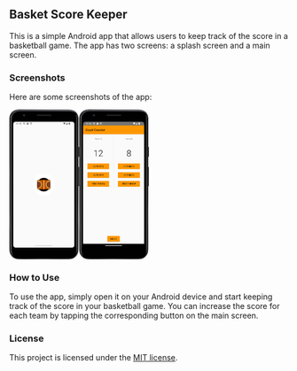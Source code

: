 ## Basket Score Keeper

This is a simple Android app that allows users to keep track of the score in a basketball game. The app has two screens: a splash screen and a main screen.

### Screenshots

Here are some screenshots of the app:

<div style="display: flex;">
    <img src="screenshots/splash_screen.png" alt="Splash Screen" style="width: 25%;">
    <img src="screenshots/main_screen.png" alt="Main Screen" style="width: 25%;">
</div>

### How to Use

To use the app, simply open it on your Android device and start keeping track of the score in your basketball game. You can increase the score for each team by tapping the corresponding button on the main screen.

### License

This project is licensed under the [MIT license](./LICENSE.md).

